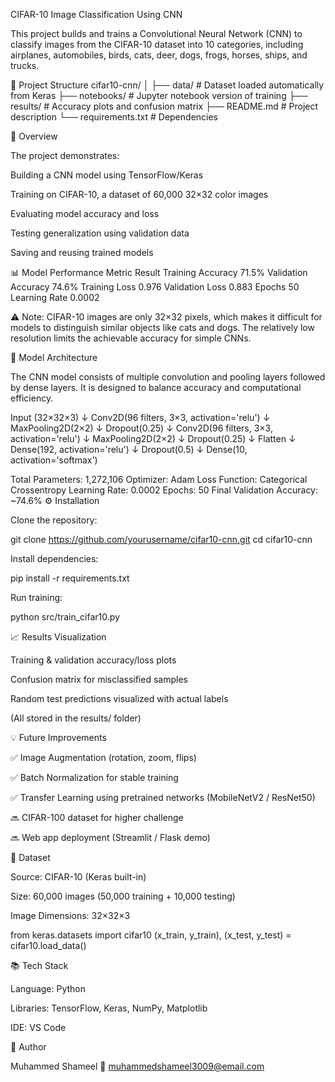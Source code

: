 CIFAR-10 Image Classification Using CNN

This project builds and trains a Convolutional Neural Network (CNN) to classify images from the CIFAR-10 dataset into 10 categories, including airplanes, automobiles, birds, cats, deer, dogs, frogs, horses, ships, and trucks.

📁 Project Structure
cifar10-cnn/
│
├── data/                # Dataset loaded automatically from Keras
├── notebooks/           # Jupyter notebook version of training
├── results/             # Accuracy plots and confusion matrix
├── README.md            # Project description
└── requirements.txt     # Dependencies

🚀 Overview

The project demonstrates:

Building a CNN model using TensorFlow/Keras

Training on CIFAR-10, a dataset of 60,000 32×32 color images

Evaluating model accuracy and loss

Testing generalization using validation data

Saving and reusing trained models

📊 Model Performance
Metric	Result
Training Accuracy	71.5%
Validation Accuracy	74.6%
Training Loss	0.976
Validation Loss	0.883
Epochs	50
Learning Rate	0.0002

⚠️ Note: CIFAR-10 images are only 32×32 pixels, which makes it difficult for models to distinguish similar objects like cats and dogs. The relatively low resolution limits the achievable accuracy for simple CNNs.

🧩 Model Architecture

The CNN model consists of multiple convolution and pooling layers followed by dense layers.
It is designed to balance accuracy and computational efficiency.

Input (32×32×3)
↓
Conv2D(96 filters, 3×3, activation='relu')
↓
MaxPooling2D(2×2)
↓
Dropout(0.25)
↓
Conv2D(96 filters, 3×3, activation='relu')
↓
MaxPooling2D(2×2)
↓
Dropout(0.25)
↓
Flatten
↓
Dense(192, activation='relu')
↓
Dropout(0.5)
↓
Dense(10, activation='softmax')


Total Parameters: 1,272,106
Optimizer: Adam
Loss Function: Categorical Crossentropy
Learning Rate: 0.0002
Epochs: 50
Final Validation Accuracy: ~74.6%
⚙️ Installation

Clone the repository:

git clone https://github.com/yourusername/cifar10-cnn.git
cd cifar10-cnn


Install dependencies:

pip install -r requirements.txt


Run training:

python src/train_cifar10.py

📈 Results Visualization

Training & validation accuracy/loss plots

Confusion matrix for misclassified samples

Random test predictions visualized with actual labels

(All stored in the results/ folder)

💡 Future Improvements

✅ Image Augmentation (rotation, zoom, flips)

✅ Batch Normalization for stable training

✅ Transfer Learning using pretrained networks (MobileNetV2 / ResNet50)

🔜 CIFAR-100 dataset for higher challenge

🔜 Web app deployment (Streamlit / Flask demo)

🧾 Dataset

Source: CIFAR-10 (Keras built-in)

Size: 60,000 images (50,000 training + 10,000 testing)

Image Dimensions: 32×32×3

from keras.datasets import cifar10
(x_train, y_train), (x_test, y_test) = cifar10.load_data()

📚 Tech Stack

Language: Python

Libraries: TensorFlow, Keras, NumPy, Matplotlib

IDE: VS Code

🏁 Author

Muhammed Shameel
📧 muhammedshameel3009@email.com
